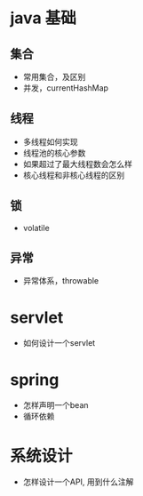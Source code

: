 # java 基础

## 集合
+ 常用集合，及区别
+ 并发，currentHashMap

## 线程
+ 多线程如何实现
+ 线程池的核心参数
+ 如果超过了最大线程数会怎么样
+ 核心线程和非核心线程的区别

## 锁
+ volatile

## 异常
+ 异常体系，throwable 

# servlet
+ 如何设计一个servlet

# spring 
+ 怎样声明一个bean
+ 循环依赖

# 系统设计

+ 怎样设计一个API, 用到什么注解

